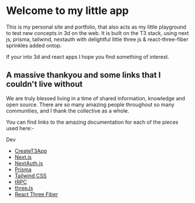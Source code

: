 # Welcome to my little app

This is my personal site and portfolio, that also acts as my little playground to test new concepts
in 3d on the web. It is built on the T3 stack, using next js, prisma, tailwind, nextauth with delightful little three js & react-three-fiber sprinkles added ontop. 

If your into 3d and react apps I hope you find something of interest. 

## A massive thankyou and some links that I couldn't live without

We are truly blessed living in a time of shared information, knowledge and open source. There are so many amazing people throughout so many communities, and I thank the collective as a whole. 

You can find links to the amazing documentation for each of the pieces used here:-

Dev
- [CreateT3App](https://create.t3.gg)
- [Next.js](https://nextjs.org)
- [NextAuth.js](https://next-auth.js.org)
- [Prisma](https://prisma.io)
- [Tailwind CSS](https://tailwindcss.com)
- [tRPC](https://trpc.io)
- [threeJs](https://threejs.org)
- [React Three Fiber](https://docs.pmnd.rs/react-three-fiber)

